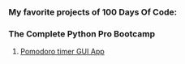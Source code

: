 ### My favorite projects of 100 Days Of Code: <br> 
### The Complete Python Pro Bootcamp

1. [Pomodoro timer GUI App](Pomodoro_timer)

